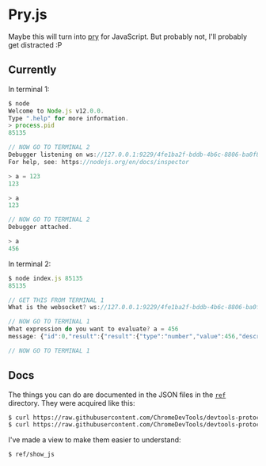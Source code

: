 Pry.js
======

Maybe this will turn into [pry](https://pryrepl.org) for JavaScript.
But probably not, I'll probably get distracted :P

Currently
---------

In terminal 1:

```js
$ node
Welcome to Node.js v12.0.0.
Type ".help" for more information.
> process.pid
85135

// NOW GO TO TERMINAL 2
Debugger listening on ws://127.0.0.1:9229/4fe1ba2f-bddb-4b6c-8806-ba0f8d76d9c9
For help, see: https://nodejs.org/en/docs/inspector

> a = 123
123

> a
123

// NOW GO TO TERMINAL 2
Debugger attached.

> a
456
```

In terminal 2:

```js
$ node index.js 85135
85135

// GET THIS FROM TERMINAL 1
What is the websocket? ws://127.0.0.1:9229/4fe1ba2f-bddb-4b6c-8806-ba0f8d76d9c9

// NOW GO TO TERMINAL 1
What expression do you want to evaluate? a = 456
message: {"id":0,"result":{"result":{"type":"number","value":456,"description":"456"}}}

// NOW GO TO TERMINAL 1
```

Docs
----

The things you can do are documented in the JSON files in the [`ref`](./ref) directory.
They were acquired like this:

```sh
$ curl https://raw.githubusercontent.com/ChromeDevTools/devtools-protocol/master/json/js_protocol.json > js.json
$ curl https://raw.githubusercontent.com/ChromeDevTools/devtools-protocol/master/json/browser_protocol.json > browser.json
```

I've made a view to make them easier to understand:

```sh
$ ref/show_js
```
